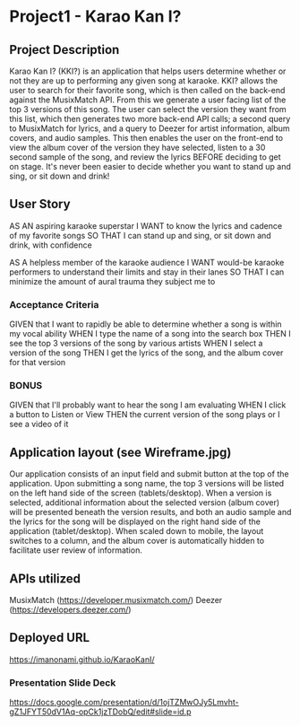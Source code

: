 # Project1 - Karao Kan I?

## Project Description

Karao Kan I? (KKI?) is an application that helps users determine whether or not they are up to performing any given song at karaoke. KKI? allows the user to search for their favorite song, which is then called on the back-end against the MusixMatch API. From this we generate a user facing list of the top 3 versions of this song. The user can select the version they want from this list, which then generates two more back-end API calls; a second query to MusixMatch for lyrics, and a query to Deezer for artist information, album covers, and audio samples. This then enables the user on the front-end to view the album cover of the version they have selected, listen to a 30 second sample of the song, and review the lyrics BEFORE deciding to get on stage. It's never been easier to decide whether you want to stand up and sing, or sit down and drink!

## User Story

AS AN aspiring karaoke superstar
I WANT to know the lyrics and cadence of my favorite songs
SO THAT I can stand up and sing, or sit down and drink, with confidence

AS A helpless member of the karaoke audience
I WANT would-be karaoke performers to understand their limits and stay in their lanes
SO THAT I can minimize the amount of aural trauma they subject me to

### Acceptance Criteria

GIVEN that I want to rapidly be able to determine whether a song is within my vocal ability
WHEN I type the name of a song into the search box
THEN I see the top 3 versions of the song by various artists
WHEN I select a version of the song
THEN I get the lyrics of the song, and the album cover for that version

### BONUS

GIVEN that I'll probably want to hear the song I am evaluating
WHEN I click a button to Listen or View
THEN the current version of the song plays or I see a video of it

## Application layout (see Wireframe.jpg)

Our application consists of an input field and submit button at the top of the application. Upon submitting a song name, the top 3 versions will be listed on the left hand side of the screen (tablets/desktop). When a version is selected, additional information about the selected version (album cover) will be presented beneath the version results, and both an audio sample and the lyrics for the song will be displayed on the right hand side of the application (tablet/desktop). When scaled down to mobile, the layout switches to a column, and the album cover is automatically hidden to facilitate user review of information.

## APIs utilized

MusixMatch (https://developer.musixmatch.com/)
Deezer (https://developers.deezer.com/)

## Deployed URL
https://imanonami.github.io/KaraoKanI/

### Presentation Slide Deck
https://docs.google.com/presentation/d/1ojTZMwOJy5Lmvht-gZ1JFYT50dV1Aq-opCk1jzTDobQ/edit#slide=id.p



